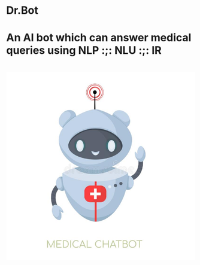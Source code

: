 # Dr.Bot
<h1>An AI bot which can answer medical queries using  NLP :;: NLU :;: IR <h1>  

![ai](medical-bot.jpg)
